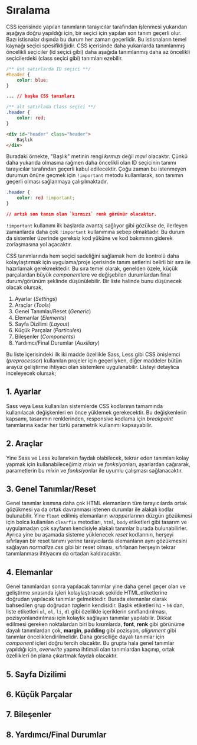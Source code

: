 # Sıralama
CSS içerisinde yapılan tanımların tarayıcılar tarafından işlenmesi yukarıdan aşağıya doğru yapıldığı için, bir seçici için yapılan son tanım geçerli olur. Bazı istisnalar dışında bu durum her zaman geçerlidir. Bu istisnaların temel kaynağı seçici spesifikliğidir. CSS içerisinde daha yukarılarda tanımlanmış öncelikli seçiciler (id seçici gibi) daha aşağıda tanımlanmış daha az öncelikli seçicilerdeki (class seçici gibi) tanımları ezebilir.

``` css
/** üst satırlarda ID seçici **/
#header {
	color: blue;
}

... // başka CSS tanımları

/** alt satırlada Class seçici **/
.header {
	color: red;
}
```

``` html
<div id="header" class="header">
	Başlık
</div>
```

Buradaki örnekte, "Başlık" metinin rengi _kırmızı_ değil _mavi_ olacaktır. Çünkü daha yukarıda olmasına rağmen daha öncelikli olan ID seçicinin tanımı tarayıcılar tarafından geçerli kabul edilecektir. Çoğu zaman bu istenmeyen durumun önüne geçmek için `!important` metodu kullanılarak, son tanımın geçerli olması sağlanmaya çalışılmaktadır.

``` css
.header {
	color: red !important;
}

// artık son tanım olan `kırmızı` renk görünür olacaktır.
```

`!important` kullanımı ilk başlarda avantaj sağlıyor gibi gözükse de, ilerleyen zamanlarda daha çok `!important` kullanımına sebep olmaktadır. Bu durum da sistemler üzerinde gereksiz kod yüküne ve kod bakımının giderek zorlaşmasına yol açacaktır.

CSS tanımlarında hem seçici sadeliğini sağlamak hem de kontrolü daha kolaylaştırmak için uygulama/proje içerisinde tanım setlerini belirli bir sıra ile hazırlamak gerekmektedir. Bu sıra temel olarak, genelden özele, küçük parçalardan büyük *component*lere ve değişebilen durumlardan final durum/görünüm şeklinde düşünülebilir. Bir liste halinde bunu düşünecek olacak olursak,

1. Ayarlar (*Settings*)
2. Araçlar (*Tools*)
3. Genel Tanımlar/Reset (*Generic*)
4. Elemanlar (*Elements*)
5. Sayfa Dizilimi (*Layout*)
6. Küçük Parçalar (*Particules*)
7. Bileşenler (*Components*)
8. Yardımcı/Final Durumlar (*Auxiliary*)

Bu liste içerisindeki ilk iki madde özellikle Sass, Less gibi CSS önişlemci (*preprocessor*) kullanılan projeler için geçerliyken, diğer maddeler bütün arayüz geliştirme ihtiyacı olan sistemlere uygulanabilir. Listeyi detaylıca inceleyecek olursak;

## 1. Ayarlar
Sass veya Less kullanılan sistemlerde CSS kodlarının tamamında kullanılacak değişkenleri en önce yüklemek gerekecektir. Bu değişkenlerin kapsamı, tasarımın renklerinden, responsive kodlama için *breakpoint* tanımlarına kadar her türlü parametrik kullanımı kapsayabilir.

## 2. Araçlar
Yine Sass ve Less kullanırken faydalı olabilecek, tekrar eden tanımları kolay yapmak için kullanabileceğimiz *mixin* ve *fonksiyon*ları, ayarlardan çağırarak, parametlerin bu *mixin* ve *fonksiyon*lar ile uyumlu çalışması sağlanacaktır.

## 3. Genel Tanımlar/Reset
Genel tanımlar kısmına daha çok HTML elemanların tüm tarayıcılarda ortak gözükmesi ya da ortak davranması istenen durumlar ile alakalı kodlar bulunabilir. Yine `float` edilmiş elemanların *wrapper*larının düzgün gözükmesi için bolca kullanılan `clearfix` metodları, `html`, `body` etiketleri gibi tasarım ve uygulamadan çok sayfanın kendisiyle alakalı tanımlar burada bulunabilirler. Ayrıca yine bu aşamada sisteme yüklenecek *reset* kodlarının, herşeyi sıfırlayan bir reset tanımı yerine tarayıcılarda elemanların aynı gözükmesini sağlayan *normalize.css* gibi bir reset olması, sıfırlanan herşeyin tekrar tanımlanması ihtiyacını da ortadan kaldıracaktır.

## 4. Elemanlar
Genel tanımlardan sonra yapılacak tanımlar yine daha genel geçer olan ve geliştirme sırasında işleri kolaylaştıracak şekilde HTML.etiketlerine doğrudan yapılacak tanımlar gelmektedir. Burada elemanlar olarak bahsedilen grup doğrudan *tag*lerin kendisidir. Başlık etiketleri `h1` - `h6` dan, liste etiketleri `ul`, `ol`, `li`, `dl` gibi özellikle içeriklerin sınıflandırılması, pozisyonlandırılması için kolaylık sağlayan tanımlar yapılabilir. Dikkat edilmesi gereken noktalardan biri bu kısımlarda, __font__, __renk__ gibi görünüme dayalı tanımlardan çok, __margin__, __padding__ gibi pozisyon, *alignment* gibi tanımlar önceliklendirilmelidir. Daha görselliğe dayalı tanımlar için *component* içleri doğru tercih olacaktır. Bu grupta hala genel tanımlar yapıldığı için, *overwrite* yapma ihtimali olan tanımlardan kaçınıp, ortak özellikleri ön plana çıkartmak faydalı olacaktır. 

## 5. Sayfa Dizilimi

## 6. Küçük Parçalar

## 7. Bileşenler

## 8. Yardımcı/Final Durumlar
